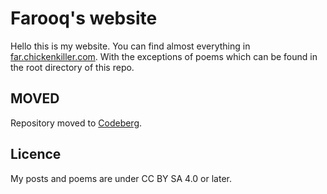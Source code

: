# Farooq's website

Hello this is my website. You can find almost everything in [far.chickenkiller.com](https://far.chickenkiller.com). With the exceptions of poems which can be found in the root directory of this repo.

## MOVED

Repository moved to [Codeberg](https://codeberg.org/farooqkz/blogen).

## Licence

My posts and poems are under CC BY SA 4.0 or later.
